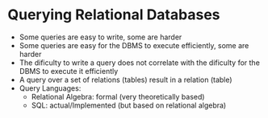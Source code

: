 # Querying Relational Databases

- Some queries are easy to write, some are harder
- Some queries are easy for the DBMS to execute efficiently, some are harder
- The dificulty to write a query does not correlate with the dificulty for the DBMS to execute it efficiently
- A query over a set of relations (tables) result in a relation (table)
- Query Languages:
    - Relational Algebra: formal (very theoretically based)
    - SQL: actual/Implemented (but based on relational algebra)